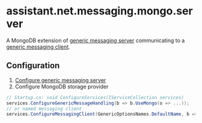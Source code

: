 ﻿# assistant.net.messaging.mongo.server

A MongoDB extension of [generic messaging server](https://www.nuget.org/packages/assistant.net.messaging.generic.server/)
communicating to a [generic messaging client](https://www.nuget.org/packages/assistant.net.messaging.mongo.client/).

## Configuration

1. [Configure generic messaging server](https://github.com/iotbusters/assistant.net/tree/master/src/Messaging.Generic.Server/README.md#configuration)
2. Configure MongoDB storage provider

```csharp
// Startup.cs: void ConfigureServices(IServiceCollection services)
services.ConfigureGenericMessageHandling(b => b.UseMongo(o => ...));
// or named messaging client
services.ConfigureMessagingClient(GenericOptionsNames.DefaultName, b => b.UseMongo(o => ...));
```
